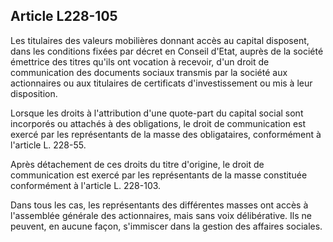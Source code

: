 Article L228-105
----
Les titulaires des valeurs mobilières donnant accès au capital disposent, dans
les conditions fixées par décret en Conseil d'Etat, auprès de la société
émettrice des titres qu'ils ont vocation à recevoir, d'un droit de communication
des documents sociaux transmis par la société aux actionnaires ou aux titulaires
de certificats d'investissement ou mis à leur disposition.

Lorsque les droits à l'attribution d'une quote-part du capital social sont
incorporés ou attachés à des obligations, le droit de communication est exercé
par les représentants de la masse des obligataires, conformément à l'article L.
228-55.

Après détachement de ces droits du titre d'origine, le droit de communication
est exercé par les représentants de la masse constituée conformément à l'article
L. 228-103.

Dans tous les cas, les représentants des différentes masses ont accès à
l'assemblée générale des actionnaires, mais sans voix délibérative. Ils ne
peuvent, en aucune façon, s'immiscer dans la gestion des affaires sociales.
